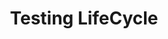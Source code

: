 ---
layout: default
title: Testing LifeCycle
nav_order: 3
has_children: true
parent: Testing Fundamentals
---